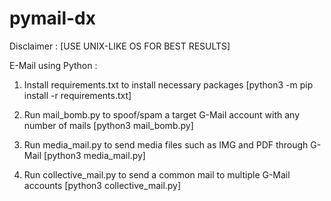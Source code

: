 # pymail-dx

Disclaimer : [USE UNIX-LIKE OS FOR BEST RESULTS]

E-Mail using Python :

1. Install requirements.txt to install necessary packages [python3 -m pip install -r requirements.txt]

2. Run mail_bomb.py to spoof/spam a target G-Mail account with any number of mails [python3 mail_bomb.py]

3. Run media_mail.py to send media files such as IMG and PDF through G-Mail [python3 media_mail.py]

4. Run collective_mail.py to send a common mail to multiple G-Mail accounts [python3 collective_mail.py]


